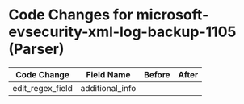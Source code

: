 # Code Changes for microsoft-evsecurity-xml-log-backup-1105 (Parser)

| Code Change | Field Name | Before | After |
|-------------|------------|--------|-------|
| edit_regex_field | additional_info |  |  |